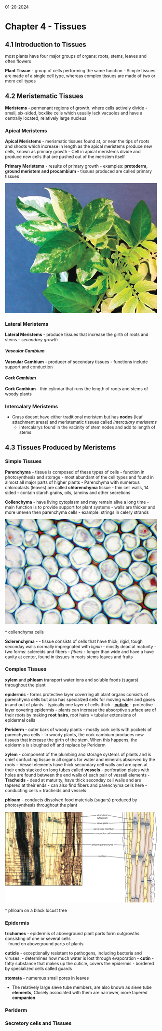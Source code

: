 01-20-2024

# Chapter 4 - Tissues

## 4.1 Introduction to Tissues

most plants have four major groups of organs: roots, stems, leaves and often flowers

**Plant Tissue** - group of cells performing the same function
    - Simple tissues are made of a single cell type, whereas complex tissues are made of two or more cell types

## 4.2 Meristematic Tissues

**Meristems** - permenant regions of growth, where cells actively divide
    - small, six-sided, boxlike cells which usually lack vacuoles and have a centrally located, relatively large nucleus

### Apical Meristems

**Apical Meristems** - merismatic tissues found at, or near the tips of roots and shoots which increase in length as the apical meristems produce new cells, known as primary growth
    - Cell in apical meristems divide and produce new cells that are pushed out of the meristem itself

**Primary Meristems** - results of primary growth
    - examples: **protoderm, ground meristem and procambium**
    - tissues produced are called primary tissues

![Alt text](pics/bid40835_bx4a.png)

### Lateral Meristems

**Lateral Meristems** - produce tissues that increase the girth of roots and stems - *secondary growth*

#### *Vascular Cambium*

**Vascular Cambium** - producer of secondary tissues
    - functions include support and conduction

#### *Cork Cambium*

**Cork Cambium** - thin cylindar that runs the length of roots and stems of woody plants

### Intercalary Meristems 

- Grass doesnt have either traditional meristem but has **nodes** (leaf attachment areas) and meristematic tissues called *intercalary meristems*
    - intercalarys found in the vacinity of stem nodes and add to length of stems

## 4.3 Tissues Produced by Meristems

### Simple Tissues

**Parenchyma** - tissue is composed of these types of cells
    - function in photosynthesis and storage
    - most abundant of the cell types and found in almost all major parts of higher plants
    - Parenchyma with numerous chloroplasts (leaves) are called **chlorenchyma** tissue
    - thin cell walls, 14 sided
    - contain starch grains, oils, tannins and other secretions

**Collenchyma** - have living cytoplasm and may remain alive a long time
    - main function is to provide support for plant systems
    - walls are thicker and more uneven then parenchyma cells
    - example: strings in celery strands

![Alt text](pics/bid40835_0403.png)

^ collenchyma cells

**Sclerenchyma** - - tissue consists of cells that have thick, rigid, tough seconday walls normally impregnated with *lignin*
    - mostly dead at maturity
    - two forms: sclereids and fibers
    - *fibers* - longer than wide and have a have cavity at center, found in tissues in roots stems leaves and fruits

### Complex Tissues

**xylem** and **phloam** transport water ions and soluble foods (sugars) throughout the plant

**epidermis** - forms protective layer coverring all plant organs consists of parenchyma cells but also has specialzed cells for moving water and gases in and out of plants
    - typically one layer of cells thick
    - [**cuticle**](#epidermis) - protective layer covering epidermis
    - plants can increase the absorptive surface are of their roots by making **root hairs**, root hairs = tubular extensions of epidermal cells

**Periderm** - outer bark of woody plants - mostly cork cells with pockets of parenchyma cells
    - In woody plants, the cork cambium produces new tissues that increase the girth of the stem. When this happens, the epidermis is sloughed off and replace by Periderm

**xylem** - component of the plumbing and storage systems of plants and is chief confucting tissue in all organs for water and minerals absorved by the roots
    - Vessel elements have thick secondary cell walls and are open at their ends stacked on long tubes called **vessels**
    - perforation plates with holes are found between the end walls of each pair of vessell elements
    - **Tracheids** - dead at maturity, have thick seconday cell walls and are tapered at their ends
    - can also find fibers and parenchyma cells here
    - conducting cells = tracheids and vessels

**phloam** - conducts dissolved food materials (sugars) produced by photosynthesis throughout the plant



![Alt text](pics/bid40835_0410.png)

^ phloam on a black locust tree

### Epidermis

**trichomes** -  epidermis of aboveground plant parts form outgrowths consisting of one or several cells   
    - found on aboveground parts of plants

**cuticle** - exceptionally resistant to pathogens, including bacteria and viruses.
    - determines how much water is lost through evaporation
    - **cutin** - fatty substance that makes up the cuticle, covers the epidermis
    - bordered by specialized cells called guards

**stomata** - numerous small pores in leaves

- The relatively large sieve tube members, are also known as sieve tube **elements**,  Closely associated with them are narrower, more tapered **companion**.


### Periderm

### Secretory cells and Tissues


